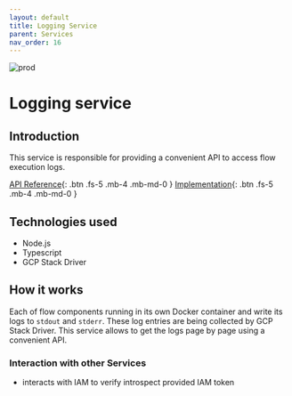 ```yaml
---
layout: default
title: Logging Service
parent: Services
nav_order: 16
---
```


<!-- Description Guidelines

Please note:
Use the full links to reference other files or images! Relative links will not work under our theme settings.
-->

<!-- please choose the appropriate batch and delete/comment the others  -->
![prod](https://img.shields.io/badge/Status-Production-brightgreen.svg)

# Logging service

## Introduction
This service is responsible for providing a convenient API to access flow execution logs.

[API Reference](http://flow-repository.openintegrationhub.com/api-docs/){: .btn .fs-5 .mb-4 .mb-md-0 }
[Implementation](https://github.com/openintegrationhub/openintegrationhub/tree/master/services/logging-service){: .btn .fs-5 .mb-4 .mb-md-0 }
<!-- [Service File](){: .btn .fs-5 .mb-4 .mb-md-0 } -->

## Technologies used
- Node.js
- Typescript
- GCP Stack Driver

## How it works
Each of flow components running in its own Docker container and write its logs to `stdout` and `stderr`.
These log entries are being collected by GCP Stack Driver. This service allows to get the logs page by page using a convenient API.

### Interaction with other Services
- interacts with IAM to verify introspect provided IAM token
